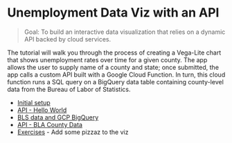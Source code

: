 # Unemployment Data Viz with an API

> Goal: To build an interactive data visualization that relies on a dynamic API backed by cloud services.

The tutorial will walk you through the process of creating a Vega-Lite chart that shows unemployment rates over time for a given county. The app allows the user to supply name of a county and state; once submitted, the app calls a custom API built with a Google Cloud Function. In turn, this cloud function runs a SQL query on a BigQuery data table containing county-level data from the Bureau of Labor of Statistics.

- [Initial setup](docs/setup.md)
- [API - Hello World](docs/api_hello_world.md)
- [BLS data and GCP BigQuery](docs/bigquery.md)
- [API - BLA County Data](docs/api_bls.md)
- [Exercises](docs/exercises.md) - Add some pizzaz to the viz